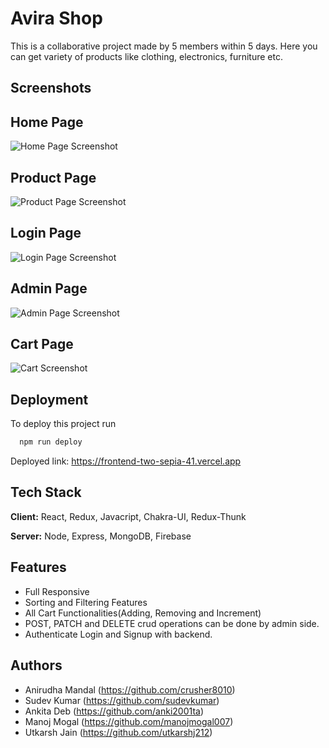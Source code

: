 
# Avira Shop

This is a collaborative project made by 5 members within 5 days.
Here you can get variety of products like clothing, electronics, furniture etc.
 


## Screenshots

## Home Page
![Home Page Screenshot](https://github.com/crusher8010/damaged-muscle-4612/blob/main/frontend/src/assets/Screenshot%20(116).png)

## Product Page
![Product Page Screenshot](https://github.com/crusher8010/damaged-muscle-4612/blob/main/frontend/src/assets/Screenshot%20(117).png?raw=true)

## Login Page
![Login Page Screenshot](https://github.com/crusher8010/damaged-muscle-4612/blob/main/frontend/src/assets/Screenshot%20(118).png?raw=true)

## Admin Page
![Admin Page Screenshot](https://github.com/crusher8010/damaged-muscle-4612/blob/main/frontend/src/assets/Screenshot%20(119).png?raw=true)

## Cart Page
![Cart Screenshot](https://github.com/crusher8010/damaged-muscle-4612/blob/main/frontend/src/assets/Screenshot%20(120).png?raw=true)




## Deployment

To deploy this project run

```bash
  npm run deploy
```
Deployed link:
https://frontend-two-sepia-41.vercel.app


## Tech Stack

**Client:** React, Redux, Javacript, Chakra-UI, Redux-Thunk

**Server:** Node, Express, MongoDB, Firebase


## Features

- Full Responsive
- Sorting and Filtering Features
- All Cart Functionalities(Adding, Removing and Increment)
- POST, PATCH and DELETE crud operations can be done by admin side.
- Authenticate Login and Signup with backend.



## Authors

- Anirudha Mandal (https://github.com/crusher8010)
- Sudev Kumar (https://github.com/sudevkumar)
- Ankita Deb (https://github.com/anki2001ta)
- Manoj Mogal (https://github.com/manojmogal007)
- Utkarsh Jain (https://github.com/utkarshj212)

